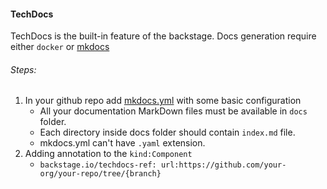#### TechDocs
TechDocs is the built-in feature of the backstage. Docs generation require either `docker` or [mkdocs](https://www.mkdocs.org/user-guide/installation/)

###### Steps:
1. In your github repo add [mkdocs.yml](https://github.com/Sahil-Gulati/55-backstage-demo/blob/main/mkdocs.yml) with some basic configuration
    - All your documentation MarkDown files must be available in `docs` folder.
    - Each directory inside docs folder should contain `index.md` file.
    - mkdocs.yml can't have `.yaml` extension.
2. Adding annotation to the `kind:Component` 
    - `backstage.io/techdocs-ref: url:https://github.com/your-org/your-repo/tree/{branch}`
